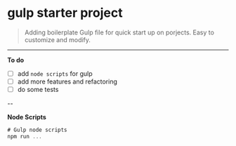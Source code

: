 # gulp starter project

> Adding boilerplate Gulp file for quick start up
> on porjects. Easy to customize and modify.

---

**To do**

- [ ] add `node scripts` for gulp
- [ ] add more features and refactoring
- [ ] do some tests

--

**Node Scripts**

```javascript
# Gulp node scripts
npm run ... 
```

